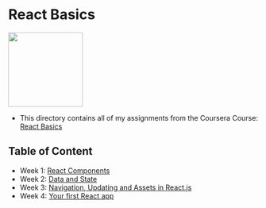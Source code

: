 # React Basics

<img src="../meta-logo.png" width=150>

- This directory contains all of my assignments from the Coursera Course: [React Basics](https://www.coursera.org/learn/react-basics)

## Table of Content

- Week 1: [React Components](https://github.com/SatyamKaGithub/Meta-Front-End-Developer/tree/main/Course%205%20-%20React%20Basics/Week%201%20-%20React%20Components)
- Week 2: [Data and State](https://github.com/SatyamKaGithub/Meta-Front-End-Developer/tree/main/Course%205%20-%20React%20Basics/Week%202%20-%20Data%20%26%20State)
- Week 3: [Navigation, Updating and Assets in React.js](https://github.com/SatyamKaGithub/Meta-Front-End-Developer/tree/main/Course%205%20-%20React%20Basics/Week%203%20-%20Navigation%2C%20Updating%20%26%20Assets)
- Week 4: [Your first React app](https://github.com/SatyamKaGithub/Meta-Front-End-Developer/tree/main/Course%205%20-%20React%20Basics/Week%204%20-%20Your%20First%20React%20App/Calculator%20App)
